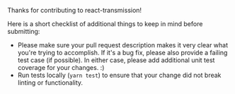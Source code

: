 Thanks for contributing to react-transmission!

Here is a short checklist of additional things to keep in mind before submitting:
* Please make sure your pull request description makes it very clear what you're trying to accomplish. If it's a bug fix, please also provide a failing test case (if possible). In either case, please add additional unit test coverage for your changes. :)
* Run tests locally (`yarn test`) to ensure that your change did not break linting or functionality.
